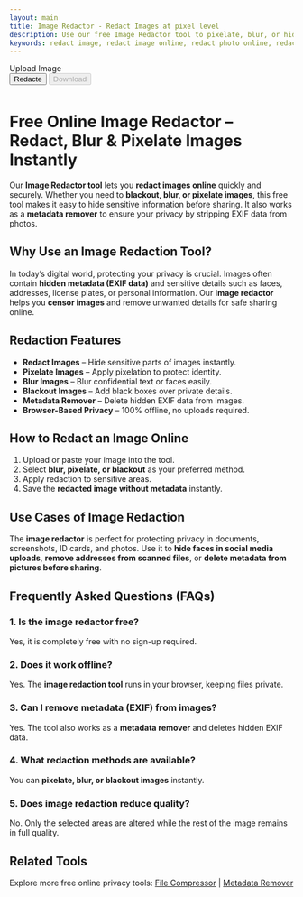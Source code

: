 ```yaml
---
layout: main
title: Image Redactor - Redact Images at pixel level
description: Use our free Image Redactor tool to pixelate, blur, or hide sensitive data in photos. Fully browser-based, secure, and easy to use. No uploads required.
keywords: redact image, redact image online, redact photo online, redacted picture, redact this pic, online image redactor, hide faces in photo, blur sensitive data, image censor tool, pixelate image, redact image tool
---
```


<section class="image-redactor">
    <div class="redactor-container">
        <div class="upload-panel">
            <label for="imageInput" class="upload-label">Upload Image</label>
            <input type="file" id="imageInput" accept="image/*" style="display: none;" />
        </div>
        <canvas id="redactorCanvas" style="width: 99%; height: 99%;"></canvas>
        <div class="tools-panel">
            <button id="pixelateBtn" color="blue">Redacte</button>
            <button id="downloadBtn" disabled>Download</button>
        </div>
    </div>

</section>  

<script src="/assets/js/redactor.js"></script>

<div style="margin-top:3rem">

  <h1>Free Online Image Redactor – Redact, Blur & Pixelate Images Instantly</h1>
  <p>
    Our <strong>Image Redactor tool</strong> lets you <strong>redact images online</strong> 
    quickly and securely. Whether you need to <strong>blackout, blur, or pixelate images</strong>, 
    this free tool makes it easy to hide sensitive information before sharing. 
    It also works as a <strong>metadata remover</strong> to ensure your privacy by stripping EXIF data 
    from photos.
  </p>

  <h2>Why Use an Image Redaction Tool?</h2>
  <p>
    In today’s digital world, protecting your privacy is crucial. Images often contain 
    <strong>hidden metadata (EXIF data)</strong> and sensitive details such as faces, addresses, 
    license plates, or personal information. Our <strong>image redactor</strong> helps you 
    <strong>censor images</strong> and remove unwanted details for safe sharing online.
  </p>

  <h2>Redaction Features</h2>
  <ul>
    <li><strong>Redact Images</strong> – Hide sensitive parts of images instantly.</li>
    <li><strong>Pixelate Images</strong> – Apply pixelation to protect identity.</li>
    <li><strong>Blur Images</strong> – Blur confidential text or faces easily.</li>
    <li><strong>Blackout Images</strong> – Add black boxes over private details.</li>
    <li><strong>Metadata Remover</strong> – Delete hidden EXIF data from images.</li>
    <li><strong>Browser-Based Privacy</strong> – 100% offline, no uploads required.</li>
  </ul>

  <h2>How to Redact an Image Online</h2>
  <ol>
    <li>Upload or paste your image into the tool.</li>
    <li>Select <strong>blur, pixelate, or blackout</strong> as your preferred method.</li>
    <li>Apply redaction to sensitive areas.</li>
    <li>Save the <strong>redacted image without metadata</strong> instantly.</li>
  </ol>

  <h2>Use Cases of Image Redaction</h2>
  <p>
    The <strong>image redactor</strong> is perfect for protecting privacy in documents, 
    screenshots, ID cards, and photos. Use it to 
    <strong>hide faces in social media uploads</strong>, 
    <strong>remove addresses from scanned files</strong>, or 
    <strong>delete metadata from pictures before sharing</strong>.
  </p>

  <h2>Frequently Asked Questions (FAQs)</h2>

  <h3>1. Is the image redactor free?</h3>
  <p>Yes, it is completely free with no sign-up required.</p>

  <h3>2. Does it work offline?</h3>
  <p>Yes. The <strong>image redaction tool</strong> runs in your browser, keeping files private.</p>

  <h3>3. Can I remove metadata (EXIF) from images?</h3>
  <p>Yes. The tool also works as a <strong>metadata remover</strong> and deletes hidden EXIF data.</p>

  <h3>4. What redaction methods are available?</h3>
  <p>You can <strong>pixelate, blur, or blackout images</strong> instantly.</p>

  <h3>5. Does image redaction reduce quality?</h3>
  <p>No. Only the selected areas are altered while the rest of the image remains in full quality.</p>

  <h2>Related Tools</h2>
  <p>
    Explore more free online privacy tools:  
    <a href="/file-compressor">File Compressor</a> | 
    <a href="/meta-data-remover">Metadata Remover</a>
  </p>

  <!-- JSON-LD Schema for Image Redactor -->
  <script type="application/ld+json">
  {
    "@context": "https://schema.org",
    "@type": "SoftwareApplication",
    "name": "Image Redactor",
    "applicationCategory": "Utility",
    "operatingSystem": "Any",
    "description": "Free online image redactor to redact, blur, pixelate, or blackout sensitive information. Also works as a metadata remover to delete EXIF data for secure image sharing.",
    "offers": {
      "@type": "Offer",
      "price": "0",
      "priceCurrency": "USD"
    },
    "featureList": [
      "Redact images",
      "Pixelate images",
      "Blur images",
      "Blackout images",
      "Metadata remover"
    ],
    "url": "https://reptilebirds.com/image-redactor"
  }
  </script>

  <!-- FAQ Schema for Image Redactor -->
  <script type="application/ld+json">
  {
    "@context": "https://schema.org",
    "@type": "FAQPage",
    "mainEntity": [
      {
        "@type": "Question",
        "name": "Is the image redactor free?",
        "acceptedAnswer": {
          "@type": "Answer",
          "text": "Yes, it is completely free with no sign-up required."
        }
      },
      {
        "@type": "Question",
        "name": "Does it work offline?",
        "acceptedAnswer": {
          "@type": "Answer",
          "text": "Yes. The image redaction tool runs in your browser, keeping files private."
        }
      },
      {
        "@type": "Question",
        "name": "Can I remove metadata (EXIF) from images?",
        "acceptedAnswer": {
          "@type": "Answer",
          "text": "Yes. The tool also works as a metadata remover and deletes hidden EXIF data."
        }
      },
      {
        "@type": "Question",
        "name": "What redaction methods are available?",
        "acceptedAnswer": {
          "@type": "Answer",
          "text": "You can pixelate, blur, or blackout images instantly."
        }
      },
      {
        "@type": "Question",
        "name": "Does image redaction reduce quality?",
        "acceptedAnswer": {
          "@type": "Answer",
          "text": "No. Only the selected areas are altered while the rest of the image remains in full quality."
        }
      }
    ]
  }
  </script>

</div>
